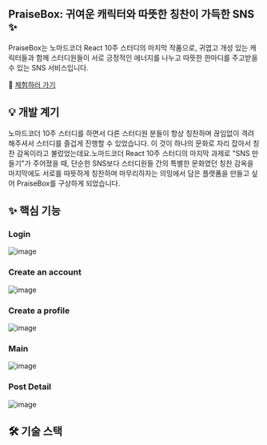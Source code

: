 
## PraiseBox: 귀여운 캐릭터와 따뜻한 칭찬이 가득한 SNS ✨
PraiseBox는 노마드코더 React 10주 스터디의 마지막 작품으로, 귀엽고 개성 있는 캐릭터들과 함께 스터디원들이 서로 긍정적인 에너지를 나누고 따뜻한 한마디를 주고받을 수 있는 SNS 서비스입니다.

🌈 [체험하러 가기](https://praise-box.vercel.app/)

## 💡 개발 계기

노마드코더 10주 스터디를 하면서 다른 스터디원 분들이 항상 칭찬하며 끊임없이 격려해주셔서 스터디를 즐겁게 진행할 수 있었습니다. 이 것이 하나의 문화로 자리 잡아서 칭찬 감옥이라고 불렀었는데요.노마드코더 React 10주 스터디의 마지막 과제로 "SNS 만들기"가 주어졌을 때, 단순한 SNS보다 스터디원들 간의 특별한 문화였던 칭찬 감옥을 마지막에도 서로를 따뜻하게 칭찬하며 마무리하자는 의밍에서 담은 플랫폼을 만들고 싶어 PraiseBox를 구상하게 되었습니다.

## ✨ 핵심 기능

### Login
![image](https://github.com/Ujaa/carrot-market-graduation-project/assets/40076944/44044073-d880-4921-900b-5efe8cdf6d20)

### Create an account
![image](https://github.com/Ujaa/carrot-market-graduation-project/assets/40076944/2d5b6e63-67e9-411e-a757-c095f509cb05)

### Create a profile
![image](https://github.com/Ujaa/carrot-market-graduation-project/assets/40076944/274aeb57-d48e-40e5-8c8d-8eed6edbceab)

### Main
![image](https://github.com/Ujaa/carrot-market-graduation-project/assets/40076944/c9789c21-c7c6-4074-9215-dab9ad9d65d4)

### Post Detail
![image](https://github.com/Ujaa/carrot-market-graduation-project/assets/40076944/aec9f125-e8a2-43d0-9faa-14fab73fbb52)

## 🛠 기술 스택
